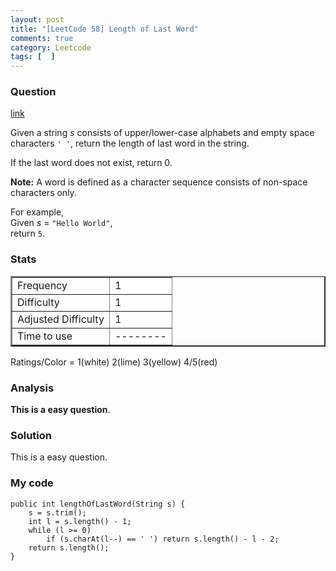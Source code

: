 ```yaml
---
layout: post
title: "[LeetCode 58] Length of Last Word"
comments: true
category: Leetcode
tags: [  ]
---
```



### Question 
[link](http://oj.leetcode.com/problems/length-of-last-word/)

<div class="question-content">
            <p></p><p>Given a string <i>s</i> consists of upper/lower-case alphabets and empty space characters <code>' '</code>, return the length of last word in the string.</p>

<p>If the last word does not exist, return 0.</p>

<p><b>Note:</b> A word is defined as a character sequence consists of non-space characters only.</p>

<p>
For example, <br>
Given <i>s</i> = <code>"Hello World"</code>,<br>
return <code>5</code>.
</p><p></p>
          </div>

### Stats
<table border="2">
	<tr>
		<td>Frequency</td>
		<td bgcolor="white">1</td>
	</tr>
	<tr>
		<td>Difficulty</td>
		<td bgcolor="white">1</td>
	</tr>
	<tr>
		<td>Adjusted Difficulty</td>
		<td bgcolor="white">1</td>
	</tr>
	<tr>
		<td>Time to use</td>
		<td bgcolor="white">--------</td>
	</tr>
</table>

Ratings/Color = 1(white) 2(lime) 3(yellow) 4/5(red)

### Analysis

__This is a easy question__.

### Solution

This is a easy question.

### My code


    public int lengthOfLastWord(String s) {
        s = s.trim();
        int l = s.length() - 1;
        while (l >= 0) 
            if (s.charAt(l--) == ' ') return s.length() - l - 2;
        return s.length();
    }

